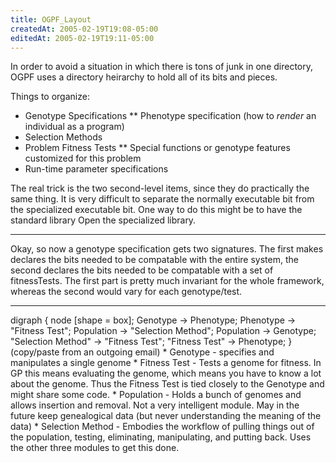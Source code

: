 ```yaml
---
title: OGPF_Layout
createdAt: 2005-02-19T19:08-05:00
editedAt: 2005-02-19T19:11-05:00
---
```


In order to avoid a situation in which there is tons of junk in one directory, OGPF uses a directory heirarchy to hold all of its bits and pieces.

Things to organize:
* Genotype Specifications
** Phenotype specification (how to <i>render</i> an individual as a program)
* Selection Methods
* Problem Fitness Tests
** Special functions or genotype features customized for this problem
* Run-time parameter specifications

The real trick is the two second-level items, since they do practically the same thing. It is very difficult to separate the normally executable bit from the specialized executable bit. One way to do this might be to have the standard library Open the specialized library.

----

Okay, so now a genotype specification gets two signatures. The first makes declares the bits needed to be compatable with the entire system, the second declares the bits needed to be compatable with a set of fitnessTests. The first part is pretty much invariant for the whole framework, whereas the second would vary for each genotype/test.

----
<graph align=right>
digraph {
  node [shape = box];
  Genotype -> Phenotype;
  Phenotype -> "Fitness Test";
  Population -> "Selection Method";
  Population -> Genotype;
  "Selection Method" -> "Fitness Test";
  "Fitness Test" -> Phenotype;
}
</graph>
(copy/paste from an outgoing email)
* Genotype - specifies and manipulates a single genome
* Fitness Test - Tests a genome for fitness. In GP this means
     evaluating the genome, which means you have to know a lot about the
     genome. Thus the Fitness Test is tied closely to the Genotype and
     might share some code.
* Population - Holds a bunch of genomes and allows insertion and
     removal. Not a very intelligent module. May in the future keep
     genealogical data (but never understanding the meaning of the data)
* Selection Method - Embodies the workflow of pulling things out of
     the population, testing, eliminating, manipulating, and putting
     back.  Uses the other three modules to get this done.



